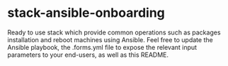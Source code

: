 # stack-ansible-onboarding

Ready to use stack which provide common operations such as packages installation and reboot machines using Ansible.
Feel free to update the Ansible playbook, the .forms.yml file to expose the relevant input parameters to your end-users, as well as this README.